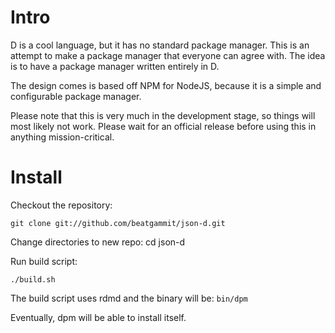 Intro
=====

D is a cool language, but it has no standard package manager. This is an attempt to make a package manager that everyone can agree with. The idea is to have a package manager written entirely in D.

The design comes is based off NPM for NodeJS, because it is a simple and configurable package manager.

Please note that this is very much in the development stage, so things will most likely not work. Please wait for an official release before using this in anything mission-critical.

Install
=======

Checkout the repository:

    git clone git://github.com/beatgammit/json-d.git

Change directories to new repo:
	cd json-d

Run build script:

	./build.sh

The build script uses rdmd and the binary will be: `bin/dpm`

Eventually, dpm will be able to install itself.

